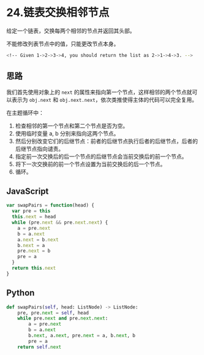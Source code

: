 # 24.链表交换相邻节点

给定一个链表，交换每两个相邻的节点并返回其头部。

不能修改列表节点中的值，只能更改节点本身。

```bash
<!-- Given 1->2->3->4, you should return the list as 2->1->4->3. -->
```

## 思路

我们首先使用对象上的 `next` 的属性来指向第一个节点，这样相邻的两个节点就可以表示为 `obj.next` 和 `obj.next.next`，依次类推使得主体的代码可以完全复用。

在主题循环中：

1. 检查相邻的第一个节点和第二个节点是否为空。
2. 使用临时变量 a, b 分别来指向这两个节点。
3. 然后分别改变它们的后继节点：前者的后继节点执行后者的后继节点，后者的后继节点指向谴责。
4. 指定前一次交换后的后一个节点的后继节点会当前交换后的前一个节点。
5. 将下一次交换前的前一个节点设置为当前交换后的后一个节点。
6. 循环。

## JavaScript

```javascript
var swapPairs = function(head) {
  var pre = this
  this.next = head
  while (pre.next && pre.next.next) {
    a = pre.next
    b = a.next
    a.next = b.next
    b.next = a
    pre.next = b
    pre = a
  }
  return this.next
}
```

## Python

```python
def swapPairs(self, head: ListNode) -> ListNode:
    pre, pre.next = self, head
    while pre.next and pre.next.next:
        a = pre.next
        b = a.next
        b.next, a.next, pre.next = a, b.next, b
        pre = a
    return self.next
```
